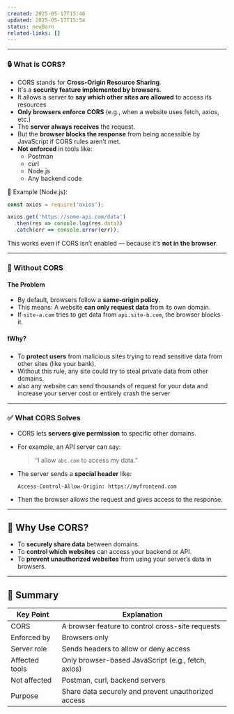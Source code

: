 ```yaml
---
created: 2025-05-17T15:46
updated: 2025-05-17T15:54
status: newBorn
related-links: []
---
```

---

### 🔒 What is CORS?

- CORS stands for **Cross-Origin Resource Sharing**.
- It's a **security feature implemented by browsers**.
- It allows a server to **say which other sites are allowed** to access its resources
- **Only browsers enforce CORS** (e.g., when a website uses fetch, axios, etc.)
- The **server always receives** the request.
- But the **browser blocks the response** from being accessible by JavaScript if CORS rules aren’t met.
- **Not enforced** in tools like:
	- Postman
	- curl
	- Node.js
	- Any backend code

🧪 Example (Node.js):
```js
const axios = require('axios');

axios.get('https://some-api.com/data')
  .then(res => console.log(res.data))
  .catch(err => console.error(err));
```
This works even if CORS isn’t enabled — because it’s **not in the browser**.


---

### 🚫 Without CORS

#### The Problem 

- By default, browsers follow a **same-origin policy**.
- This means: A website **can only request data** from its own domain.
- If `site-a.com` tries to get data from `api.site-b.com`, the browser blocks it.

#### ❗Why?

- To **protect users** from malicious sites trying to read sensitive data from other sites (like your bank).
- Without this rule, any site could try to steal private data from other domains.
- also any website can send thousands of request for your data and increase your server cost or entirely crash the server

---

### ✅ What CORS Solves

- CORS lets **servers give permission** to specific other domains.
- For example, an API server can say:
  > “I allow `abc.com` to access my data.”

- The server sends a **special header** like:
  ```
  Access-Control-Allow-Origin: https://myfrontend.com
  ```
- Then the browser allows the request and gives access to the response.

---

## 🎯 Why Use CORS?
- To **securely share data** between domains.
- To **control which websites** can access your backend or API.
- To **prevent unauthorized websites** from using your server’s data in browsers.

---

## 📌 Summary

| Key Point                     | Explanation                                           |
|------------------------------|-------------------------------------------------------|
| CORS                         | A browser feature to control cross-site requests     |
| Enforced by                  | Browsers only                                         |
| Server role                  | Sends headers to allow or deny access                 |
| Affected tools               | Only browser-based JavaScript (e.g., fetch, axios)   |
| Not affected                 | Postman, curl, backend servers                        |
| Purpose                      | Share data securely and prevent unauthorized access   |



